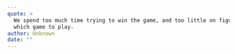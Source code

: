 ```yaml
---
quote: >
  We spend too much time trying to win the game, and too little on figuring out
  which game to play.
author: Unknown
date: ""
---
```

